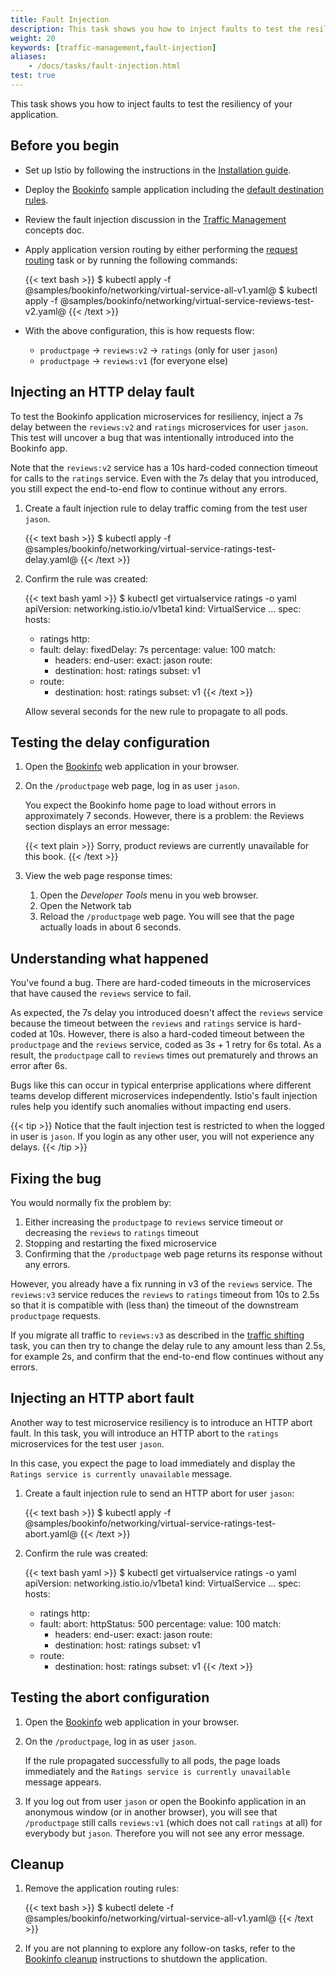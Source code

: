 ```yaml
---
title: Fault Injection
description: This task shows you how to inject faults to test the resiliency of your application.
weight: 20
keywords: [traffic-management,fault-injection]
aliases:
    - /docs/tasks/fault-injection.html
test: true
---
```


This task shows you how to inject faults to test the resiliency of your application.

## Before you begin

* Set up Istio by following the instructions in the
  [Installation guide](/docs/setup/).

* Deploy the [Bookinfo](/docs/examples/bookinfo/) sample application including the
  [default destination rules](/docs/examples/bookinfo/#apply-default-destination-rules).

* Review the fault injection discussion in the
[Traffic Management](/docs/concepts/traffic-management) concepts doc.

* Apply application version routing by either performing the
  [request routing](/docs/tasks/traffic-management/request-routing/) task or by
  running the following commands:

    {{< text bash >}}
    $ kubectl apply -f @samples/bookinfo/networking/virtual-service-all-v1.yaml@
    $ kubectl apply -f @samples/bookinfo/networking/virtual-service-reviews-test-v2.yaml@
    {{< /text >}}

* With the above configuration, this is how requests flow:
    *  `productpage` → `reviews:v2` → `ratings` (only for user `jason`)
    *  `productpage` → `reviews:v1` (for everyone else)

## Injecting an HTTP delay fault

To test the Bookinfo application microservices for resiliency, inject a 7s delay
between the `reviews:v2` and `ratings` microservices for user `jason`. This test
will uncover a bug that was intentionally introduced into the Bookinfo app.

Note that the `reviews:v2` service has a 10s hard-coded connection timeout for
calls to the `ratings` service. Even with the 7s delay that you introduced, you
still expect the end-to-end flow to continue without any errors.

1.  Create a fault injection rule to delay traffic coming from the test user
`jason`.

    {{< text bash >}}
    $ kubectl apply -f @samples/bookinfo/networking/virtual-service-ratings-test-delay.yaml@
    {{< /text >}}

1. Confirm the rule was created:

    {{< text bash yaml >}}
    $ kubectl get virtualservice ratings -o yaml
    apiVersion: networking.istio.io/v1beta1
    kind: VirtualService
    ...
    spec:
      hosts:
      - ratings
      http:
      - fault:
          delay:
            fixedDelay: 7s
            percentage:
              value: 100
        match:
        - headers:
            end-user:
              exact: jason
        route:
        - destination:
            host: ratings
            subset: v1
      - route:
        - destination:
            host: ratings
            subset: v1
    {{< /text >}}

    Allow several seconds for the new rule to propagate to all pods.

## Testing the delay configuration

1. Open the [Bookinfo](/docs/examples/bookinfo) web application in your browser.

1. On the `/productpage` web page, log in as user `jason`.

    You expect the Bookinfo home page to load without errors in approximately
    7 seconds. However, there is a problem: the Reviews section displays an error
    message:

    {{< text plain >}}
    Sorry, product reviews are currently unavailable for this book.
    {{< /text >}}

1. View the web page response times:

    1. Open the *Developer Tools* menu in you web browser.
    1. Open the Network tab
    1. Reload the `/productpage` web page. You will see that the page actually loads in about 6 seconds.

## Understanding what happened

You've found a bug. There are hard-coded timeouts in the microservices that have
caused the `reviews` service to fail.

As expected, the 7s delay you introduced doesn't affect the `reviews` service
because the timeout between the `reviews` and `ratings` service is hard-coded at 10s.
However, there is also a hard-coded timeout between the `productpage` and the `reviews` service,
coded as 3s + 1 retry for 6s total.
As a result, the `productpage` call to `reviews` times out prematurely and throws an error after 6s.

Bugs like this can occur in typical enterprise applications where different teams
develop different microservices independently. Istio's fault injection rules help you identify such anomalies
without impacting end users.

{{< tip >}}
Notice that the fault injection test is restricted to when the logged in user is
`jason`. If you login as any other user, you will not experience any delays.
{{< /tip >}}

## Fixing the bug

You would normally fix the problem by:

1. Either increasing the `productpage` to `reviews` service timeout or decreasing the `reviews` to `ratings` timeout
1. Stopping and restarting the fixed microservice
1. Confirming that the `/productpage` web page returns its response without any errors.

However, you already have a fix running in v3 of the `reviews` service.
The `reviews:v3` service reduces the `reviews` to `ratings` timeout from 10s to 2.5s
so that it is compatible with (less than) the timeout of the downstream `productpage` requests.

If you migrate all traffic to `reviews:v3` as described in the
[traffic shifting](/docs/tasks/traffic-management/traffic-shifting/) task, you can then
try to change the delay rule to any amount less than 2.5s, for example 2s, and confirm
that the end-to-end flow continues without any errors.

## Injecting an HTTP abort fault

Another way to test microservice resiliency is to introduce an HTTP abort fault.
In this task, you will introduce an HTTP abort to the `ratings` microservices for
the test user `jason`.

In this case, you expect the page to load immediately and display the `Ratings
service is currently unavailable` message.

1.  Create a fault injection rule to send an HTTP abort for user `jason`:

    {{< text bash >}}
    $ kubectl apply -f @samples/bookinfo/networking/virtual-service-ratings-test-abort.yaml@
    {{< /text >}}

1. Confirm the rule was created:

    {{< text bash yaml >}}
    $ kubectl get virtualservice ratings -o yaml
    apiVersion: networking.istio.io/v1beta1
    kind: VirtualService
    ...
    spec:
      hosts:
      - ratings
      http:
      - fault:
          abort:
            httpStatus: 500
            percentage:
              value: 100
        match:
        - headers:
            end-user:
              exact: jason
        route:
        - destination:
            host: ratings
            subset: v1
      - route:
        - destination:
            host: ratings
            subset: v1
    {{< /text >}}

## Testing the abort configuration

1. Open the [Bookinfo](/docs/examples/bookinfo) web application in your browser.

1. On the `/productpage`, log in as user `jason`.

    If the rule propagated successfully to all pods, the page loads
    immediately and the `Ratings service is currently unavailable` message appears.

1. If you log out from user `jason` or open the Bookinfo application in an anonymous
   window (or in another browser), you will see that `/productpage` still calls `reviews:v1`
   (which does not call `ratings` at all) for everybody but `jason`. Therefore you
   will not see any error message.

## Cleanup

1. Remove the application routing rules:

    {{< text bash >}}
    $ kubectl delete -f @samples/bookinfo/networking/virtual-service-all-v1.yaml@
    {{< /text >}}

1. If you are not planning to explore any follow-on tasks, refer to the
[Bookinfo cleanup](/docs/examples/bookinfo/#cleanup) instructions
to shutdown the application.

